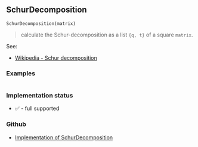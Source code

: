 ## SchurDecomposition

```
SchurDecomposition(matrix)
```

> calculate the Schur-decomposition as a list `{q, t}` of a square `matrix`.
 
See:    
* [Wikipedia - Schur decomposition](https://en.wikipedia.org/wiki/Schur_decomposition) 
 
### Examples

```

```






### Implementation status

* &#x2705; - full supported

### Github

* [Implementation of SchurDecomposition](https://github.com/axkr/symja_android_library/blob/master/symja_android_library/matheclipse-core/src/main/java/org/matheclipse/core/builtin/LinearAlgebra.java#L5071) 
